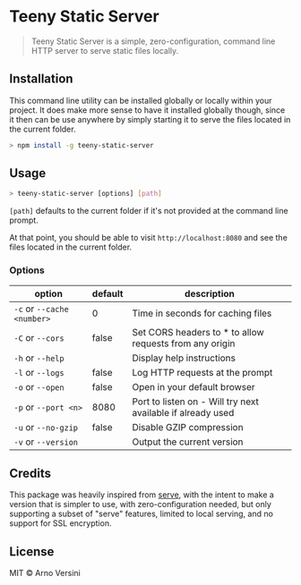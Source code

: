 # Teeny Static Server

> Teeny Static Server is a simple, zero-configuration, command line HTTP server to serve static files locally.

## Installation

This command line utility can be installed globally or locally within your project. It does make more sense to have it installed globally though, since it then can be use anywhere by simply starting it to serve the files located in the current folder.

```sh
> npm install -g teeny-static-server
```

## Usage

```sh
> teeny-static-server [options] [path]
```

`[path]` defaults to the current folder if it's not provided at the command line prompt.

At that point, you should be able to visit `http://localhost:8080` and see the files located in the current folder.

### Options

| option                     | default | description                                                 |
| -------------------------- | ------- | ----------------------------------------------------------- |
| `-c` or `--cache <number>` | 0       | Time in seconds for caching files                           |
| `-C` or `--cors`           | false   | Set CORS headers to \* to allow requests from any origin    |
| `-h` or `--help`           |         | Display help instructions                                   |
| `-l` or `--logs`           | false   | Log HTTP requests at the prompt                             |
| `-o` or `--open`           | false   | Open in your default browser                                |
| `-p` or `--port <n>`       | 8080    | Port to listen on - Will try next available if already used |
| `-u` or `--no-gzip`        | false   | Disable GZIP compression                                    |
| `-v` or `--version`        |         | Output the current version                                  |

## Credits

This package was heavily inspired from [serve](https://github.com/vercel/serve), with the intent to make a version that is simpler to use, with zero-configuration needed, but only supporting a subset of "serve" features, limited to local serving, and no support for SSL encryption.

## License

MIT © Arno Versini
